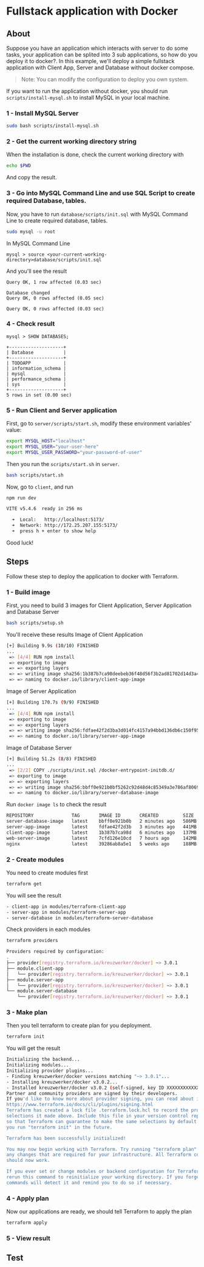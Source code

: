 # Fullstack application with Docker

## About

Suppose you have an application which interacts with server to do some tasks, your application can be splited into 3 sub applications, so how do you deploy it to docker?. In this example, we'll deploy a simple fullstack application with Client App, Server and Database without docker compose.

> Note: You can modify the configuration to deploy you own system.

If you want to run the application without docker, you should run `scripts/install-mysql.sh` to install MySQL in your local machine.

### 1 - Install MySQL Server

```bash
sudo bash scripts/install-mysql.sh
```

### 2 - Get the current working directory string

When the installation is done, check the current working directory with

```bash
echo $PWD
```

And copy the result.

### 3 - Go into MySQL Command Line and use SQL Script to create required Database, tables.

Now, you have to run `database/scripts/init.sql` with MySQL Command Line to create required database, tables.

```bash
sudo mysql -u root
```

In MySQL Command Line

```
mysql > source <your-current-working-directory>database/scripts/init.sql
```

And you'll see the result

```
Query OK, 1 row affected (0.03 sec)

Database changed
Query OK, 0 rows affected (0.05 sec)

Query OK, 0 rows affected (0.03 sec)
```

### 4 - Check result

```
mysql > SHOW DATABASES;
```

```
+--------------------+
| Database           |
+--------------------+
| TODOAPP            |
| information_schema |
| mysql              |
| performance_schema |
| sys                |
+--------------------+
5 rows in set (0.00 sec)
```

### 5 - Run Client and Server application

First, go to `server/scripts/start.sh`, modify these environment variables' value:

```bash
export MYSQL_HOST="localhost"
export MYSQL_USER="your-user-here"
export MYSQL_USER_PASSWORD="your-password-of-user"
```

Then you run the `scripts/start.sh` in `server`.

```bash
bash scripts/start.sh
```

Now, go to `client`, and run

```bash
npm run dev
```

```bash
VITE v5.4.6  ready in 256 ms

  ➜  Local:   http://localhost:5173/
  ➜  Network: http://172.25.207.155:5173/
  ➜  press h + enter to show help
```

Good luck!

## Steps

Follow these step to deploy the application to docker with Terraform.

### 1 - Build image

First, you need to build 3 images for Client Application, Server Application and Database Server

```bash
bash scripts/setup.sh
```

You'll receive these results
Image of Client Application

```bash
[+] Building 9.9s (10/10) FINISHED                                                                                    docker:default
...
 => [4/4] RUN npm install                                                                                                       4.4s
 => exporting to image                                                                                                          0.3s
 => => exporting layers                                                                                                         0.3s
 => => writing image sha256:1b387b7ca98deebeb36f48d56f3b2ad81702d14d3a478e9752a5522effabb381                                    0.0s
 => => naming to docker.io/library/client-app-image                                                                             0.0s
```

Image of Server Application

```bash
[+] Building 170.7s (9/9) FINISHED                                                                                    docker:default
...
 => [4/4] RUN npm install                                                                                                     167.3s
 => exporting to image                                                                                                          1.6s
 => => exporting layers                                                                                                         1.6s
 => => writing image sha256:fdfae42f2d3ba3d014fc4157a94bbd136db6c150f95de393d2a94fe15ab229af                                    0.0s
 => => naming to docker.io/library/server-app-image                                                                             0.0s
```

Image of Database Server

```bash
[+] Building 51.2s (8/8) FINISHED                                                                                     docker:default
...
 => [2/2] COPY ./scripts/init.sql /docker-entrypoint-initdb.d/                                                                  0.4s
 => exporting to image                                                                                                          0.1s
 => => exporting layers                                                                                                         0.0s
 => => writing image sha256:bbff0e921b0bf5262c92d48d4c85349a3e786af8069b2b9cba8fdc98b7505eed                                    0.0s
 => => naming to docker.io/library/server-database-image                                                                        0.0s
```

Run `docker image ls` to check the result

```bash
REPOSITORY              TAG       IMAGE ID       CREATED         SIZE
server-database-image   latest    bbff0e921b0b   2 minutes ago   586MB
server-app-image        latest    fdfae42f2d3b   3 minutes ago   441MB
client-app-image        latest    1b387b7ca98d   6 minutes ago   137MB
web-server-image        latest    7cfd126e10cd   7 hours ago     142MB
nginx                   latest    39286ab8a5e1   5 weeks ago     188MB
```

### 2 - Create modules

You need to create modules first

```bash
terraform get
```

You will see the result

```bash
- client-app in modules/terraform-client-app
- server-app in modules/terraform-server-app
- server-database in modules/terraform-server-database
```

Check providers in each modules

```bash
terraform providers
```

```bash
Providers required by configuration:
.
├── provider[registry.terraform.io/kreuzwerker/docker] ~> 3.0.1
├── module.client-app
│   └── provider[registry.terraform.io/kreuzwerker/docker] ~> 3.0.1
├── module.server-app
│   └── provider[registry.terraform.io/kreuzwerker/docker] ~> 3.0.1
└── module.server-database
    └── provider[registry.terraform.io/kreuzwerker/docker] ~> 3.0.1
```

### 3 - Make plan

Then you tell terraform to create plan for you deployment.

```bash
terraform init
```

You will get the result

```bash
Initializing the backend...
Initializing modules...
Initializing provider plugins...
- Finding kreuzwerker/docker versions matching "~> 3.0.1"...
- Installing kreuzwerker/docker v3.0.2...
- Installed kreuzwerker/docker v3.0.2 (self-signed, key ID XXXXXXXXXXXXXXXX)
Partner and community providers are signed by their developers.
If you'd like to know more about provider signing, you can read about it here:
https://www.terraform.io/docs/cli/plugins/signing.html
Terraform has created a lock file .terraform.lock.hcl to record the provider
selections it made above. Include this file in your version control repository
so that Terraform can guarantee to make the same selections by default when
you run "terraform init" in the future.

Terraform has been successfully initialized!

You may now begin working with Terraform. Try running "terraform plan" to see
any changes that are required for your infrastructure. All Terraform commands
should now work.

If you ever set or change modules or backend configuration for Terraform,
rerun this command to reinitialize your working directory. If you forget, other
commands will detect it and remind you to do so if necessary.
```

### 4 - Apply plan

Now our applications are ready, we should tell Terraform to apply the plan

```bash
terraform apply
```

### 5 - View result

## Test
